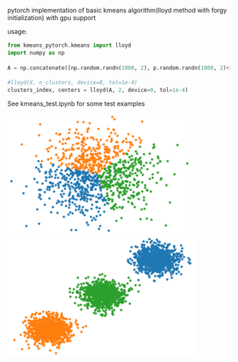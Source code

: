 pytorch implementation of basic kmeans algorithm(lloyd method with forgy initialization) with gpu support

usage:
```python
from kmeans_pytorch.kmeans import lloyd
import numpy as np 

A = np.concatenate([np.random.randn(1000, 2), p.random.randn(1000, 2)+3, p.random.randn(1000, 2)+6], axis=0)

#lloyd(X, n_clusters, device=0, tol=1e-4)
clusters_index, centers = lloyd(A, 2, device=0, tol=1e-4)
```

See kmeans_test.ipynb for some test examples

![](./single.png)
![](./triple.png)
